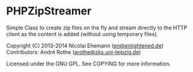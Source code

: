 PHPZipStreamer
==============

Simple Class to create zip files on the fly and stream directly to the HTTP
client as the content is added (without using temporary files).

Copyright (C) 2013-2014 Nicolai Ehemann (en@enlightened.de)
Contributors: André Rothe (arothe@zks.uni-leipzig.de)

Licensed under the GNU GPL. See COPYING for more information.

